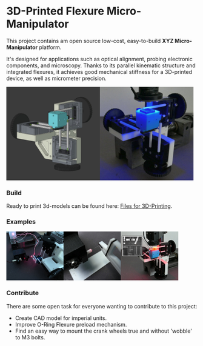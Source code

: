 # 3D-Printed Flexure Micro-Manipulator

This project contains am open source low-cost, easy-to-build **XYZ Micro-Manipulator** platform. 

It's designed for applications such as optical alignment, probing electronic components, and microscopy.
Thanks to its parallel kinematic structure and integrated flexures, it achieves good mechanical stiffness for a 3D-printed device, as well as micrometer precision.

<div style="display: flex;">
    <img src="images/CAD1.jpg" alt="Image 1" width="49%">
    <img src="images/Photo2.jpg" alt="Image 2" width="49%">
</div>

### Build

Ready to print 3d-models can be found here: [Files for 3D-Printing](print_files/v2).

### Examples

<div style="display: flex;">
    <img src="images/Example_FiberCoupling.jpg" alt="Example 1" width="30%">
    <img src="images/Example_FiberAlignment.jpg" alt="Example 2" width="30%">
    <img src="images/Example_Microscopy.jpg" alt="Example 3" width="30%">
</div>

### Contribute

There are some open task for everyone wanting to contribute to this project:

* Create CAD model for imperial units.
* Improve O-Ring Flexure preload mechanism.
* Find an easy way to mount the crank wheels true and without 'wobble' to M3 bolts.

